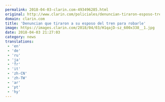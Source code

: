 ```yaml
---
permalink: 2018-04-03-clarin.com-493496285.html
original: http://www.clarin.com/policiales/denuncian-tiraron-esposo-tren-robarle_0_H1VyXPWoM.html
domain: clarin.com
title: 'Denuncian que tiraron a su esposo del tren para robarle'
image: https://images.clarin.com/2018/04/03/H1qajD-sz_600x338__1.jpg
date: 2018-04-03 21:27:03
category: news
translations: 
 - 'en'
 - 'de'
 - 'ru'
 - 'ja'
 - 'fr'
 - 'it'
 - 'zh-CN'
 - 'zh-TW'
 - 'ar'
 - 'pt'
 - 'hy'
---
```


